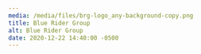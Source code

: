 ```yaml
---
media: /media/files/brg-logo_any-background-copy.png
title: Blue Rider Group
alt: Blue Rider Group
date: 2020-12-22 14:40:00 -0500
---
```

